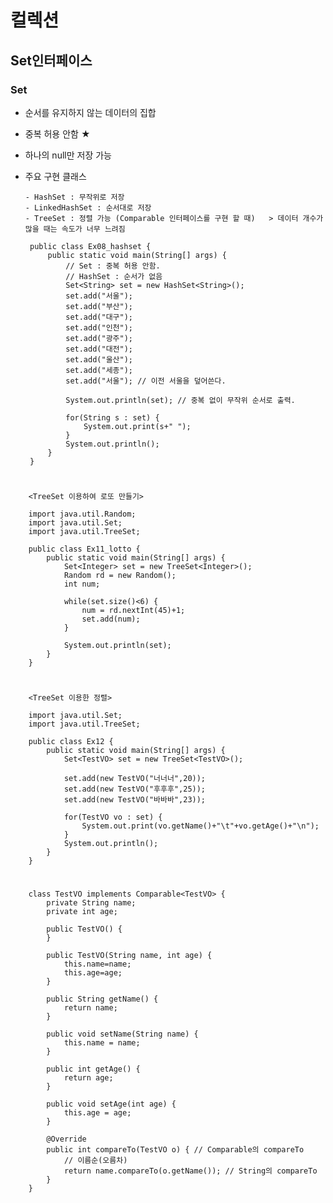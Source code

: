 # 컬렉션
## Set<E>인터페이스 

### Set
 - 순서를 유지하지 않는 데이터의 집합
 - 중복 허용 안함 ★
 - 하나의 null만 저장 가능 
 - 주요 구현 클래스
 
       - HashSet : 무작위로 저장 
       - LinkedHashSet : 순서대로 저장 
       - TreeSet : 정렬 가능 (Comparable 인터페이스를 구현 할 때)   > 데이터 개수가 많을 때는 속도가 너무 느려짐 
   
		public class Ex08_hashset {
			public static void main(String[] args) {
				// Set : 중복 허용 안함. 
				// HashSet : 순서가 없음
				Set<String> set = new HashSet<String>(); 
				set.add("서울"); 
				set.add("부산");
				set.add("대구");
				set.add("인천");
				set.add("광주");
				set.add("대전");
				set.add("울산");
				set.add("세종");
				set.add("서울"); // 이전 서울을 덮어쓴다. 

				System.out.println(set); // 중복 없이 무작위 순서로 출력. 

				for(String s : set) {
					System.out.print(s+" ");
				}
				System.out.println();
			}
		}
#
		<TreeSet 이용하여 로또 만들기>

		import java.util.Random;
		import java.util.Set;
		import java.util.TreeSet;

		public class Ex11_lotto {
			public static void main(String[] args) {
				Set<Integer> set = new TreeSet<Integer>();
				Random rd = new Random(); 
				int num; 

				while(set.size()<6) { 
					num = rd.nextInt(45)+1; 
					set.add(num);
				}

				System.out.println(set);
			}
		}
#
		<TreeSet 이용한 정렬>

		import java.util.Set;
		import java.util.TreeSet;

		public class Ex12 {
			public static void main(String[] args) {
				Set<TestVO> set = new TreeSet<TestVO>(); 

				set.add(new TestVO("너너너",20));
				set.add(new TestVO("후후후",25));
				set.add(new TestVO("바바바",23));

				for(TestVO vo : set) {
					System.out.print(vo.getName()+"\t"+vo.getAge()+"\n");
				}
				System.out.println();
			}
		}
#
		class TestVO implements Comparable<TestVO> { 
			private String name; 
			private int age; 

			public TestVO() {		
			}

			public TestVO(String name, int age) { 
				this.name=name;
				this.age=age;		
			}

			public String getName() {
				return name;
			}

			public void setName(String name) {
				this.name = name;
			}

			public int getAge() {
				return age;
			}

			public void setAge(int age) {
				this.age = age;
			}

			@Override
			public int compareTo(TestVO o) { // Comparable의 compareTo
				// 이름순(오름차) 
				return name.compareTo(o.getName()); // String의 compareTo
			}	
		}
